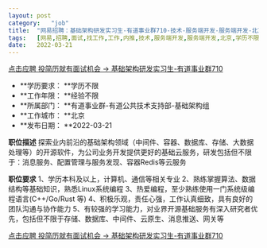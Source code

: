 ```yaml
---
layout:	post
category:	"job"
title:	"网易招聘：基础架构研发实习生-有道事业群710-技术-服务端开发-服务端开发-北京学历不限经验不限"
tags:	[网易,招聘,面试,找工作,工作,内推,技术,服务端开发,服务端开发,北京,学历不限,经验不限]
date:	2022-03-21
---
```


[点击应聘 投简历就有面试机会 -> 基础架构研发实习生-有道事业群710](http://mobile.bole.netease.com/bole/boleDetail?id=39073&employeeId=346f03c3cda5f04c&key=all)



- **学历要求： **学历不限
- **工作年限： **经验不限
- **所属部门： **有道事业群-有道公共技术支持部-基础架构组
- **工作城市： **北京
- **发布日期： **2022-03-21



**职位描述**
探索业内前沿的基础架构领域（中间件、容器、数据库、存储、大数据处理等）的开源软件，为公司业务开发提供更好的基础云服务，研发包括但不限于：消息服务、配置管理与服务发现、容器Redis等云服务



**职位要求**
1、学历本科及以上，计算机、通信等相关专业
2、熟练掌握算法、数据结构等基础知识，熟悉Linux系统编程
3、热爱编程，至少熟练使用一门系统级编程语言(C++/Go/Rust 等)
4、积极乐观，责任心强，工作认真细致，具有良好的团队沟通与协作能力
5、有较强的学习能力，对业界开源基础服务有深入研究者优先，包括但不限于存储、数据库、中间件、云原生、消息推送、网关等



[点击应聘 投简历就有面试机会 -> 基础架构研发实习生-有道事业群710](http://mobile.bole.netease.com/bole/boleDetail?id=39073&employeeId=346f03c3cda5f04c&key=all)